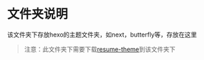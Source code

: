 # 文件夹说明
该文件夹下存放hexo的主题文件夹，如next，butterfly等，存放在这里

> 注意：此文件夹下需要下载[resume-theme](https://github.com/aeneag/resume-theme)到该文件夹下
